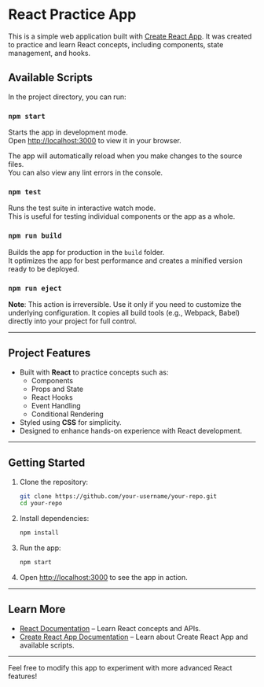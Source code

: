 # React Practice App

This is a simple web application built with [Create React App](https://github.com/facebook/create-react-app). It was created to practice and learn React concepts, including components, state management, and hooks.

## Available Scripts

In the project directory, you can run:

### `npm start`

Starts the app in development mode.\
Open [http://localhost:3000](http://localhost:3000) to view it in your browser.

The app will automatically reload when you make changes to the source files.\
You can also view any lint errors in the console.

### `npm test`

Runs the test suite in interactive watch mode.\
This is useful for testing individual components or the app as a whole.

### `npm run build`

Builds the app for production in the `build` folder.\
It optimizes the app for best performance and creates a minified version ready to be deployed.

### `npm run eject`

**Note**: This action is irreversible. Use it only if you need to customize the underlying configuration. It copies all build tools (e.g., Webpack, Babel) directly into your project for full control.

---

## Project Features

- Built with **React** to practice concepts such as:
  - Components
  - Props and State
  - React Hooks
  - Event Handling
  - Conditional Rendering
- Styled using **CSS** for simplicity.
- Designed to enhance hands-on experience with React development.

---

## Getting Started

1. Clone the repository:
   ```bash
   git clone https://github.com/your-username/your-repo.git
   cd your-repo
   ```

2. Install dependencies:
   ```bash
   npm install
   ```

3. Run the app:
   ```bash
   npm start
   ```

4. Open [http://localhost:3000](http://localhost:3000) to see the app in action.

---

## Learn More

- [React Documentation](https://reactjs.org/) – Learn React concepts and APIs.
- [Create React App Documentation](https://facebook.github.io/create-react-app/docs/getting-started) – Learn about Create React App and available scripts.

---

Feel free to modify this app to experiment with more advanced React features!
